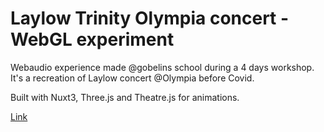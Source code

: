 # Laylow Trinity Olympia concert - WebGL experiment   

Webaudio experience made @gobelins school during a 4 days workshop. It's a recreation of Laylow concert @Olympia before Covid.

Built with Nuxt3, Three.js and Theatre.js for animations.

[Link](https://webgl-trinity.vercel.app/)
